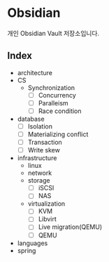 # Obsidian
개인 Obsidian Vault 저장소입니다.

## Index

- architecture
- CS
	- Synchronization
		- [ ] Concurrency
		- [ ] Paralleism
		- [ ] Race condition
- database
	- [ ] Isolation
	- [ ] Materializing conflict
	- [ ] Transaction
	- [ ] Write skew
- infrastructure
	- linux
	- network
	- storage
		- [ ] iSCSI
		- [ ] NAS
	- virtualization
		- [ ] KVM
		- [ ] Libvirt
		- [ ] Live migration(QEMU)
		- [ ] QEMU
- languages
- spring